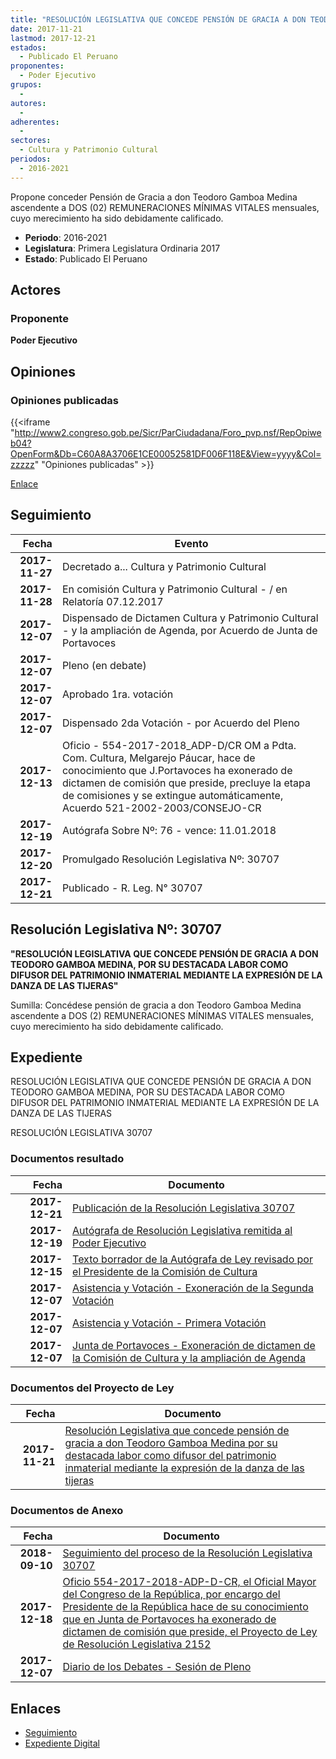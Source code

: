 ```yaml
---
title: "RESOLUCIÓN LEGISLATIVA QUE CONCEDE PENSIÓN DE GRACIA A DON TEODORO GAMBOA MEDINA, POR SU DESTACADA LABOR COMO DIFUSOR DEL PATRIMONIO INMATERIAL, MEDIANTE LA EXPRESIÓN DE LA DANZA DE LAS TIJERAS"
date: 2017-11-21
lastmod: 2017-12-21
estados: 
  - Publicado El Peruano
proponentes: 
  - Poder Ejecutivo
grupos: 
  - 
autores: 
  - 
adherentes: 
  - 
sectores: 
  - Cultura y Patrimonio Cultural
periodos: 
  - 2016-2021
---
```


Propone conceder Pensión de Gracia a don Teodoro Gamboa Medina ascendente a DOS (02) REMUNERACIONES MÍNIMAS VITALES mensuales, cuyo merecimiento ha sido debidamente calificado.

- **Periodo**: 2016-2021
- **Legislatura**: Primera Legislatura Ordinaria 2017
- **Estado**: Publicado El Peruano

## Actores

### Proponente

**Poder Ejecutivo**


## Opiniones

### Opiniones publicadas

{{<iframe "http://www2.congreso.gob.pe/Sicr/ParCiudadana/Foro_pvp.nsf/RepOpiweb04?OpenForm&Db=C60A8A3706E1CE00052581DF006F118E&View=yyyy&Col=zzzzz" "Opiniones publicadas" >}}

[Enlace](http://www2.congreso.gob.pe/Sicr/ParCiudadana/Foro_pvp.nsf/RepOpiweb04?OpenForm&Db=C60A8A3706E1CE00052581DF006F118E&View=yyyy&Col=zzzzz)

## Seguimiento

| Fecha | Evento |
|------:|--------|
| **2017-11-27** | Decretado a... Cultura y Patrimonio Cultural|
| **2017-11-28** | En comisión Cultura y Patrimonio Cultural - / en Relatoría 07.12.2017|
| **2017-12-07** | Dispensado de Dictamen Cultura y Patrimonio Cultural - y la ampliación de Agenda, por Acuerdo de Junta de Portavoces|
| **2017-12-07** | Pleno (en debate)|
| **2017-12-07** | Aprobado 1ra. votación|
| **2017-12-07** | Dispensado 2da Votación - por Acuerdo del Pleno|
| **2017-12-13** | Oficio - 554-2017-2018_ADP-D/CR OM a Pdta. Com. Cultura, Melgarejo Páucar, hace de conocimiento que J.Portavoces ha exonerado de dictamen de comisión que preside, precluye la etapa de comisiones y se extingue automáticamente, Acuerdo 521-2002-2003/CONSEJO-CR|
| **2017-12-19** | Autógrafa Sobre Nº: 76 - vence: 11.01.2018|
| **2017-12-20** | Promulgado Resolución Legislativa Nº: 30707|
| **2017-12-21** | Publicado - R. Leg. N° 30707|

## Resolución Legislativa Nº: 30707

**"RESOLUCIÓN LEGISLATIVA QUE CONCEDE PENSIÓN DE GRACIA A DON TEODORO GAMBOA MEDINA, POR SU DESTACADA LABOR COMO DIFUSOR DEL PATRIMONIO INMATERIAL MEDIANTE LA EXPRESIÓN DE LA DANZA DE LAS TIJERAS"**

Sumilla: Concédese pensión de gracia a don Teodoro Gamboa Medina ascendente a DOS (2) REMUNERACIONES MÍNIMAS VITALES mensuales, cuyo merecimiento ha sido debidamente calificado.


## Expediente

RESOLUCIÓN LEGISLATIVA QUE CONCEDE PENSIÓN DE GRACIA A DON TEODORO GAMBOA MEDINA, POR SU DESTACADA LABOR COMO DIFUSOR DEL PATRIMONIO INMATERIAL MEDIANTE LA EXPRESIÓN DE LA DANZA DE LAS TIJERAS

RESOLUCIÓN LEGISLATIVA 30707


### Documentos resultado

| Fecha | Documento |
|------:|--------|
| **2017-12-21** | [Publicación de la Resolución Legislativa 30707](http://www.leyes.congreso.gob.pe/Documentos/2016_2021/ADLP/Normas_Legales/30707-RLG.pdf) |
| **2017-12-19** | [Autógrafa de Resolución Legislativa remitida al Poder Ejecutivo](http://www.leyes.congreso.gob.pe/Documentos/2016_2021/ADLP/Texto_Aprobado/AU0215220171219.pdf) |
| **2017-12-15** | [Texto borrador de la Autógrafa de Ley revisado por el Presidente de la Comisión de Cultura](http://www.leyes.congreso.gob.pe/Documentos/2016_2021/Asistencia_y_Votacion/Proyectos_de_Ley/AV0264720180410.pdf) |
| **2017-12-07** | [Asistencia y Votación - Exoneración de la Segunda Votación](http://www.leyes.congreso.gob.pe/Documentos/2016_2021/Asistencia_y_Votacion/Proyectos_de_Ley/Exoneracion_de_Segunda_Votacion/ESV0215220171207.pdf) |
| **2017-12-07** | [Asistencia y Votación - Primera Votación](http://www.leyes.congreso.gob.pe/Documentos/2016_2021/Asistencia_y_Votacion/Proyectos_de_Ley/AV0215220171207.pdf) |
| **2017-12-07** | [Junta de Portavoces - Exoneración de dictamen de la Comisión de Cultura y la ampliación de Agenda](http://www.leyes.congreso.gob.pe/Documentos/2016_2021/Acuerdos/Junta_Portavoces/AJP0215220171207.pdf) |

### Documentos del Proyecto de Ley

| Fecha | Documento |
|------:|--------|
| **2017-11-21** | [Resolución Legislativa que concede pensión de gracia a don Teodoro Gamboa Medina por su destacada labor como difusor del patrimonio inmaterial mediante la expresión de la danza de las tijeras](http://www.leyes.congreso.gob.pe/Documentos/2016_2021/Proyectos_de_Ley_y_de_Resoluciones_Legislativas/PL0215220171121..pdf) |

### Documentos de Anexo

| Fecha | Documento |
|------:|--------|
| **2018-09-10** | [Seguimiento del proceso de la Resolución Legislativa 30707](http://www.leyes.congreso.gob.pe/Documentos/2016_2021/Seguimiento_de_Proyectos_de_Ley/02152PL20180910.PDF) |
| **2017-12-18** | [Oficio 554-2017-2018-ADP-D-CR, el Oficial Mayor del Congreso de la República, por encargo del Presidente de la República hace de su conocimiento que en Junta de Portavoces ha exonerado de dictamen de comisión que preside, el Proyecto de Ley de Resolución Legislativa 2152](http://www.leyes.congreso.gob.pe/Documentos/2016_2021/Oficios/Oficialia_Mayor/OFICIO-554-2017-2018-ADP-D-CR.PDF) |
| **2017-12-07** | [Diario de los Debates - Sesión de Pleno](http://www.leyes.congreso.gob.pe/Documentos/2016_2021/ADLP/Diario_Debates/30707-TDD.pdf) |

## Enlaces 

- [Seguimiento](http://www2.congreso.gob.pehttp://www2.congreso.gob.pe/Sicr/TraDocEstProc/CLProLey2016.nsf/f7fff46988ca05b1052578e100829cc7/9731b24747efbc14052581df005e0fc2?OpenDocument)
- [Expediente Digital](http://www2.congreso.gob.pehttp://www2.congreso.gob.pe/Sicr/TraDocEstProc/CLProLey2016.nsf/f7fff46988ca05b1052578e100829cc7/9731b24747efbc14052581df005e0fc2?OpenDocument&Click=05257FB7005EB655.eb71d0cf91d8294e05256cdf006b5706/$Body/0.1C6C)
